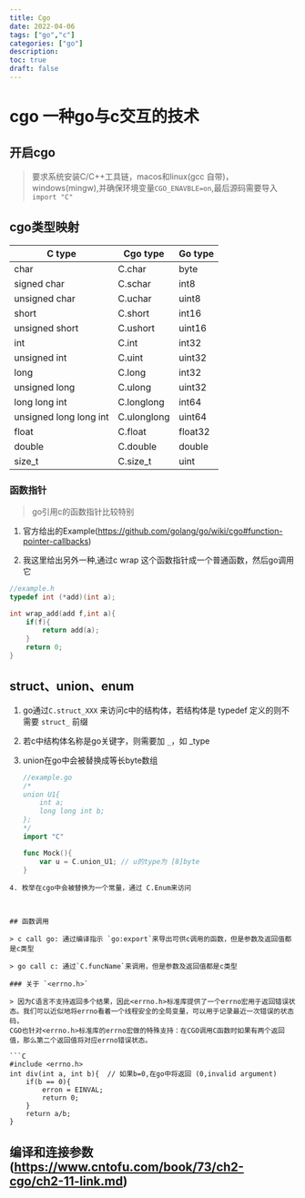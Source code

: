 ```yaml
---
title: Cgo
date: 2022-04-06
tags: ["go","c"]
categories: ["go"]
description: 
toc: true
draft: false
---
```



# cgo 一种go与c交互的技术

## 开启cgo
> 要求系统安装C/C++工具链，macos和linux(gcc 自带)，windows(mingw),并确保环境变量`CGO_ENAVBLE=on`,最后源码需要导入 `import "C"`


## cgo类型映射
C type|Cgo type|Go type
---|----|---
char|C.char|byte
signed char|C.schar|int8
unsigned char|C.uchar|uint8
short|C.short|int16
unsigned short|C.ushort|uint16
int|C.int|int32
unsigned int|C.uint|uint32
long|C.long|int32
unsigned long|C.ulong|uint32
long long int|C.longlong|int64
unsigned long long int|C.ulonglong|uint64
float|C.float|float32
double|C.double|double
size_t|C.size_t|uint

### 函数指针
> go引用c的函数指针比较特别
1. 官方给出的Example(https://github.com/golang/go/wiki/cgo#function-pointer-callbacks)

2. 我这里给出另外一种,通过c wrap 这个函数指针成一个普通函数，然后go调用它

```C
//example.h
typedef int (*add)(int a);

int wrap_add(add f,int a){
    if(f){
        return add(a);
    }
    return 0;
}
```


## struct、union、enum

1. go通过`C.struct_XXX` 来访问c中的结构体，若结构体是 typedef 定义的则不需要 `struct_` 前缀

2. 若c中结构体名称是go关键字，则需要加 `_`，如 _type

3. union在go中会被替换成等长byte数组

    ```go
    //example.go
    /*
    union U1{
        int a;
        long long int b;
    };
    */
    import "C"

    func Mock(){
        var u = C.union_U1; // u的type为 [8]byte
    }
```
4. 枚举在cgo中会被替换为一个常量，通过 C.Enum来访问



## 函数调用

> c call go: 通过编译指示 `go:export`来导出可供c调用的函数，但是参数及返回值都是c类型

> go call c: 通过`C.funcName`来调用，但是参数及返回值都是c类型

### 关于 `<errno.h>`

> 因为C语言不支持返回多个结果，因此<errno.h>标准库提供了一个errno宏用于返回错误状态。我们可以近似地将errno看着一个线程安全的全局变量，可以用于记录最近一次错误的状态码，
CGO也针对<errno.h>标准库的errno宏做的特殊支持：在CGO调用C函数时如果有两个返回值，那么第二个返回值将对应errno错误状态。

```C
#include <errno.h>
int div(int a, int b){  // 如果b=0,在go中将返回 (0,invalid argument)
    if(b == 0){
        erron = EINVAL;
        return 0;
    }
    return a/b;
}
```


## 编译和连接参数 (https://www.cntofu.com/book/73/ch2-cgo/ch2-11-link.md)

